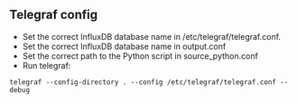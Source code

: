 ## Telegraf config
- Set the correct InfluxDB database name in /etc/telegraf/telegraf.conf.
- Set the correct InfluxDB database name in output.conf
- Set the correct path to the Python script in source_python.conf
- Run telegraf:
```
telegraf --config-directory . --config /etc/telegraf/telegraf.conf --debug
```
